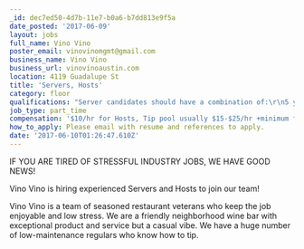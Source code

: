 ```yaml
---
_id: dec7ed50-4d7b-11e7-b0a6-b7dd813e9f5a
date_posted: '2017-06-09'
layout: jobs
full_name: Vino Vino
poster_email: vinovinomgmt@gmail.com
business_name: Vino Vino
business_url: vinovinoaustin.com
location: 4119 Guadalupe St
title: 'Servers, Hosts'
category: floor
qualifications: "Server candidates should have a combination of:\r\n5 years restaurant experience\r\nFine dining experience\r\nOld world wine knowledge\r\nA great attitude\r\nWillingness to have fun while working with fun people\r\nPay is basic industry wage plus tips (usually $15-$25/hr)\r\n\r\nHost candidates should have:\r\n2 years restaurant or costumer service experience\r\nA killer smile that won't fade\r\nThe ability to maintain a charming friendly disposition with even the most challenging guests\r\nPay is $10/hr plus a free meal"
job_type: part_time
compensation: '$10/hr for Hosts, Tip pool usually $15-$25/hr +minimum for Servers'
how_to_apply: Please email with resume and references to apply.
date: '2017-06-10T01:26:47.610Z'
---
```

IF YOU ARE TIRED OF STRESSFUL INDUSTRY JOBS, WE HAVE GOOD NEWS!

Vino Vino is hiring experienced Servers and Hosts to join our team!

Vino Vino is a team of seasoned restaurant veterans who keep the job enjoyable and low stress. We are a friendly neighborhood wine bar with exceptional product and service but a casual vibe. We have a huge number of low-maintenance regulars who know how to tip.
